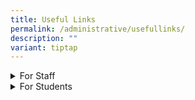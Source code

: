 ```yaml
---
title: Useful Links
permalink: /administrative/usefullinks/
description: ""
variant: tiptap
---
```

<div data-type="detailGroup" class="isomer-accordion isomer-accordion-white">
<details class="isomer-details">
<summary>For Staff</summary>
<div data-type="detailsContent" class="isomer-details-content">
<ul>
<li>
<p><a href="https://intranet.moe.gov.sg/" rel="noopener noreferrer nofollow" target="_blank">MOE Intranet</a>
</p>
</li>
<li>
<p><a href="https://workspace.google.com/dashboard" rel="noopener noreferrer nofollow" target="_blank">iCON Email</a>
</p>
</li>
<li>
<p><a href="https://scmobile.moe.edu.sg/" rel="noopener noreferrer nofollow" target="_blank">SC Mobile</a>
</p>
</li>
<li>
<p><a href="https://schoolcockpit.moe.gov.sg/" rel="noopener noreferrer nofollow" target="_blank">School Cockpit</a>
</p>
</li>
<li>
<p><a href="https://go.gov.sg/wwstaffpd" rel="noopener noreferrer nofollow" target="_blank">Westwood PD Site</a> (Requires
Log in to iCON)</p>
</li>
<li>
<p><a href="https://rbs.avero-tech.com/" rel="noopener noreferrer nofollow" target="_blank">Resource Booking Service (RBS)</a>
</p>
</li>
<li>
<p><a href="https://go.gov.sg/vigmuq" rel="noopener noreferrer nofollow" target="_blank">Fault Reporting Form </a>(Requires
Log in to iCON)</p>
</li>
<li>
<p><a href="https://go.gov.sg/70nwyf" rel="noopener noreferrer nofollow" target="_blank">AVA and ICT Request Form</a> (Requires
Log in to iCON)</p>
</li>
<li>
<p><a href="https://for.edu.sg/wwssdigitalsignage" rel="noopener nofollow" target="_blank">Digital Signage Request Form</a>
</p>
</li>
<li>
<p><a href="https://tinyurl.com/near-miss-incident" rel="noopener noreferrer nofollow" target="_blank">Near-Miss &amp; Others Reporting Form</a> (Requires
Log in to iCON)</p>
</li>
<li>
<p><a href="https://for.edu.sg/wwssmorning" rel="noopener nofollow" target="_blank">Morning Announcement Request Form</a>
</p>
</li>
<li>
<p><a href="https://sites.google.com/moe.edu.sg/ecg-wwss/home" rel="noopener nofollow" target="_blank">Westwood ECG site</a>
</p>
</li>
<li>
<p><a href="https://pg.moe.edu.sg/" rel="noopener noreferrer nofollow" target="_blank">Parents Gateway</a>
</p>
</li>
<li>
<p><a href="http://intranet.moe.gov.sg/hronline/Pages/Home.aspx" rel="noopener noreferrer nofollow" target="_blank">HR Online</a>
</p>
</li>
<li>
<p><a href="https://www.hrp.gov.sg/" rel="noopener noreferrer nofollow" target="_blank">HR and Payroll portal (HRP)</a>
</p>
</li>
<li>
<p><a href="https://academyofsingaporeteachers.moe.edu.sg/" rel="noopener noreferrer nofollow" target="_blank">Academy of Singapore Teachers</a>
</p>
</li>
<li>
<p><a href="https://www.opal2.moe.edu.sg/" rel="noopener noreferrer nofollow" target="_blank">One Portal All Learners (OPAL 2.0)</a>
</p>
</li>
<li>
<p><a href="https://iexams.seab.gov.sg/login" rel="noopener noreferrer nofollow" target="_blank">iExams</a>
</p>
</li>
<li>
<p><a href="https://allears.estl.edu.sg/home" rel="noopener noreferrer nofollow" target="_blank">All Ears Form Builder</a>
</p>
</li>
<li>
<p><a href="https://form.gov.sg/" rel="noopener noreferrer nofollow" target="_blank">Form SG</a>
</p>
</li>
<li>
<p><a href="https://for.edu.sg/" rel="noopener noreferrer nofollow" target="_blank">for.edu.sg short links</a>
</p>
</li>
<li>
<p><a href="https://go.gov.sg/" rel="noopener noreferrer nofollow" target="_blank">go.gov.sg short links</a>
</p>
</li>
<li>
<p><a href="https://www.moh.gov.sg/" rel="noopener noreferrer nofollow" target="_blank">Ministry of Health</a>
</p>
</li>
<li>
<p><a href="https://www.haze.gov.sg/" rel="noopener noreferrer nofollow" target="_blank">Haze Situation Update</a>
</p>
</li>
<li>
<p><a href="https://www.mesrc.net/" rel="noopener noreferrer nofollow" target="_blank">MOE Sports and Recreation Club</a>
</p>
</li>
</ul>
</div>
</details>
<details class="isomer-details">
<summary>For Students</summary>
<div data-type="detailsContent" class="isomer-details-content">
<ul>
<li>
<p><a href="https://mims.moe.gov.sg/sspr/" rel="noopener noreferrer nofollow" target="_blank">Student Self-Service Password Reset</a>
</p>
</li>
<li>
<p><a href="https://idp.mims.moe.gov.sg/" rel="noopener noreferrer nofollow" target="_blank">MIMS Portal Login</a>
</p>
</li>
<li>
<p><a href="https://learning.moe.edu.sg/" rel="noopener noreferrer nofollow" target="_blank">Student Learning Space</a>
</p>
</li>
<li>
<p><a href="https://workspace.google.com/dashboard" rel="noopener noreferrer nofollow" target="_blank">Student iCON Email</a>
</p>
</li>
<li>
<p><a href="https://go.gov.sg/pdlpwwss" rel="noopener noreferrer nofollow" target="_blank">Westwood Sec PDLP Resource Site</a>
</p>
</li>
<li>
<p><a href="https://sites.google.com/moe.edu.sg/ecg-wwss/home" rel="noopener nofollow" target="_blank">Westwood ECG site</a>
</p>
</li>
<li>
<p><a href="https://drive.google.com/file/d/1YoESojxn-5gnmWJAK1Rx0M3Qou_fZGuR/view?usp=sharing" rel="noopener noreferrer nofollow" target="_blank">2025 Student Handbook</a>
</p>
</li>
<li>
<p><a href="https://sites.google.com/moe.edu.sg/wwsscentralisedreportingsite/home" rel="noopener nofollow" target="_blank">WWSS Centralised Reporting Site</a>
</p>
</li>
<li>
<p><a href="https://go.gov.sg/pytjkj" rel="noopener noreferrer nofollow" target="_blank">PLD Fault Reporting</a>
</p>
</li>
<li>
<p><a href="https://learn.icdlasia.org/" rel="noopener noreferrer nofollow" target="_blank">NDE e-Learning Portal</a>
</p>
<ul data-tight="true" class="tight">
<li>
<p><a href="https://drive.google.com/file/d/1OAzhSbGTHf4CiFdwW55Ne3Ev1_eAirAC/view?usp=sharing" rel="noopener noreferrer nofollow" target="_blank">NDE Students User Guide</a>
</p>
</li>
</ul>
</li>
<li>
<p><a href="https://www.ace-learning.com/" rel="noopener noreferrer nofollow" target="_blank">Ace-Learning Math e-learning portal</a>
</p>
</li>
<li>
<p><a href="https://www.myskillsfuture.gov.sg/content/student/en/secondary.html" rel="noopener noreferrer nofollow" target="_blank">MySkillsFuture Student Portal</a>
</p>
</li>
<li>
<p><a href="https://www.csa.gov.sg/gosafeonline/" rel="noopener noreferrer nofollow" target="_blank">Go Safe Online</a>
</p>
</li>
<li>
<p><a href="http://www.sp.edu.sg/" rel="noopener noreferrer nofollow" target="_blank">Singapore Polytechnic (SP)</a>
</p>
</li>
<li>
<p><a href="http://www.np.edu.sg/" rel="noopener noreferrer nofollow" target="_blank">Ngee Ann Polytechnic (NP)</a>
</p>
</li>
<li>
<p><a href="http://www.tp.edu.sg/" rel="noopener noreferrer nofollow" target="_blank">Temasek Polytechnic (TP)</a>
</p>
</li>
<li>
<p><a href="http://www.nyp.edu.sg/" rel="noopener noreferrer nofollow" target="_blank">Nanyang Polytechnic (NYP)</a>
</p>
</li>
<li>
<p><a href="http://www.rp.edu.sg/" rel="noopener noreferrer nofollow" target="_blank">Republic Polytechnic (RP)</a>
</p>
</li>
<li>
<p><a href="http://www.ite.edu.sg/" rel="noopener noreferrer nofollow" target="_blank">Institute of Technical Education (ITE)</a>
</p>
</li>
<li>
<p><a href="http://www.lasalle.edu.sg/" rel="noopener noreferrer nofollow" target="_blank">LASALLE College of the Arts</a>
</p>
</li>
<li>
<p><a href="http://www.nafa.edu.sg/" rel="noopener noreferrer nofollow" target="_blank">Nanyang Academy of Fine Arts (NAFA)</a>
</p>
</li>
<li>
<p><a href="https://www.moe.gov.sg/post-secondary/admissions/dsa/apply/" rel="noopener noreferrer nofollow" target="_blank">Direct School Admission - Junior Colleges (DSA-JC)</a>
</p>
</li>
<li>
<p><a href="https://eae.polytechnic.edu.sg/eaeStudIns/menu.jsp" rel="noopener noreferrer nofollow" target="_blank">Polytechnic Early Admissions Exercise (EAE)</a>
</p>
</li>
<li>
<p><a href="https://pfp.polytechnic.edu.sg/PFP/index.html" rel="noopener noreferrer nofollow" target="_blank">Polytechnic Foundation Programme (PFP)</a>
</p>
</li>
<li>
<p><a href="https://www.ite.edu.sg/admissions/full-time-courses/higher-nitec-dpp" rel="noopener noreferrer nofollow" target="_blank">Direct Entry Scheme to Polytechnic Programme (DPP)</a>
</p>
</li>
<li>
<p><a href="https://studentgpa.incomegroupins.com.sg/" rel="noopener noreferrer nofollow" target="_blank">Online student insurance claim portal</a>
</p>
<ul>
<li>
<p><a href="https://drive.google.com/file/d/1iA_qooOOYRGXwEJUPBUTlGPDbS-IxNjZ/view?usp=sharing" rel="noopener noreferrer nofollow" target="_blank">(View GPA factsheet).</a>
</p>
</li>
<li>
<p><a href="https://go.gov.sg/nrzysy" rel="noopener noreferrer nofollow" target="_blank">(User Guide for Parents)</a>
</p>
</li>
</ul>
</li>
</ul>
</div>
</details>
</div>
<p></p>